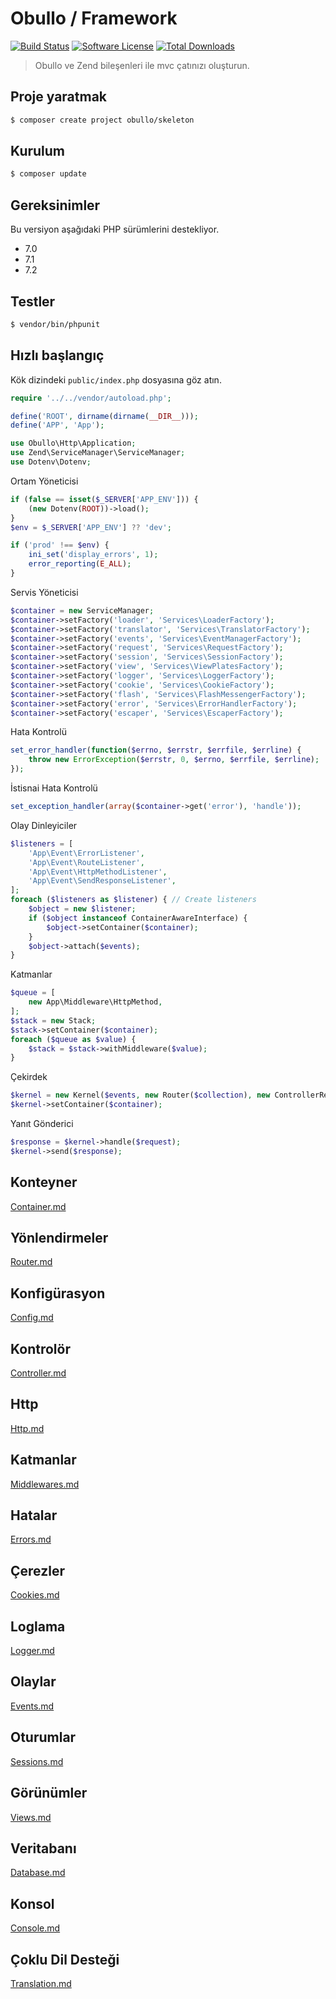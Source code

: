 
# Obullo / Framework

[![Build Status](https://travis-ci.org/obullo/Framework.svg?branch=master)](https://travis-ci.org/obullo/Framework)
[![Software License](https://img.shields.io/badge/license-MIT-brightgreen.svg)](LICENSE.md)
[![Total Downloads](https://img.shields.io/packagist/dt/obullo/framework.svg)](https://packagist.org/packages/obullo/framework)

> Obullo ve Zend bileşenleri ile mvc çatınızı oluşturun.

## Proje yaratmak

``` bash
$ composer create project obullo/skeleton
```

## Kurulum

``` bash
$ composer update
```

## Gereksinimler

Bu versiyon aşağıdaki PHP sürümlerini destekliyor.

* 7.0
* 7.1
* 7.2

## Testler

``` bash
$ vendor/bin/phpunit
```

## Hızlı başlangıç

Kök dizindeki `public/index.php` dosyasına göz atın.

```php
require '../../vendor/autoload.php';

define('ROOT', dirname(dirname(__DIR__)));
define('APP', 'App');

use Obullo\Http\Application;
use Zend\ServiceManager\ServiceManager;
use Dotenv\Dotenv;
```

Ortam Yöneticisi

```php
if (false == isset($_SERVER['APP_ENV'])) {
    (new Dotenv(ROOT))->load();
}
$env = $_SERVER['APP_ENV'] ?? 'dev';

if ('prod' !== $env) {
    ini_set('display_errors', 1);  
    error_reporting(E_ALL);
}
```

Servis Yöneticisi

```php
$container = new ServiceManager;
$container->setFactory('loader', 'Services\LoaderFactory');
$container->setFactory('translator', 'Services\TranslatorFactory');
$container->setFactory('events', 'Services\EventManagerFactory');
$container->setFactory('request', 'Services\RequestFactory');
$container->setFactory('session', 'Services\SessionFactory');
$container->setFactory('view', 'Services\ViewPlatesFactory');
$container->setFactory('logger', 'Services\LoggerFactory');
$container->setFactory('cookie', 'Services\CookieFactory');
$container->setFactory('flash', 'Services\FlashMessengerFactory');
$container->setFactory('error', 'Services\ErrorHandlerFactory');
$container->setFactory('escaper', 'Services\EscaperFactory');
```

Hata Kontrolü

```php
set_error_handler(function($errno, $errstr, $errfile, $errline) {
    throw new ErrorException($errstr, 0, $errno, $errfile, $errline);
});
```

İstisnai Hata Kontrolü

```php
set_exception_handler(array($container->get('error'), 'handle'));
```

Olay Dinleyiciler

```php
$listeners = [
    'App\Event\ErrorListener',
    'App\Event\RouteListener',
    'App\Event\HttpMethodListener',
    'App\Event\SendResponseListener',
];
foreach ($listeners as $listener) { // Create listeners
    $object = new $listener;
    if ($object instanceof ContainerAwareInterface) {
        $object->setContainer($container);
    }
    $object->attach($events);
}
```

Katmanlar

```php
$queue = [
    new App\Middleware\HttpMethod,
];
$stack = new Stack;
$stack->setContainer($container);
foreach ($queue as $value) {
    $stack = $stack->withMiddleware($value);
}
```

Çekirdek

```php
$kernel = new Kernel($events, new Router($collection), new ControllerResolver, $stack, new ArgumentResolver);
$kernel->setContainer($container);
```

Yanıt Gönderici

```php
$response = $kernel->handle($request);
$kernel->send($response);
```

## Konteyner

[Container.md](container.md)

## Yönlendirmeler

[Router.md](router.md)

## Konfigürasyon

[Config.md](config.md)

## Kontrolör

[Controller.md](controller.md)

## Http

[Http.md](http.md)

## Katmanlar

[Middlewares.md](middlewares.md)

## Hatalar

[Errors.md](errors.md)

## Çerezler

[Cookies.md](cookies.md)

## Loglama

[Logger.md](logger.md)

## Olaylar

[Events.md](events.md)

## Oturumlar

[Sessions.md](sessions.md)

## Görünümler

[Views.md](views.md)

## Veritabanı

[Database.md](database.md)

## Konsol

[Console.md](console.md)

## Çoklu Dil Desteği

[Translation.md](translation.md)